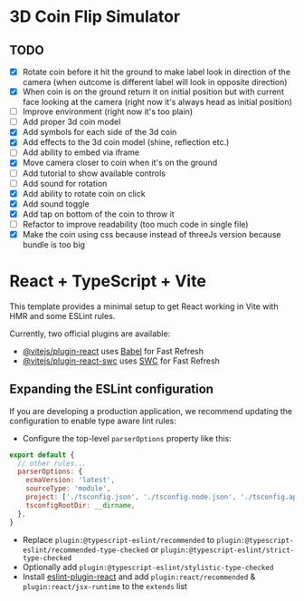# 3D Coin Flip Simulator

## TODO

- [x] Rotate coin before it hit the ground to make label look in direction of the camera (when outcome is different label will look in opposite direction)
- [x] When coin is on the ground return it on initial position but with current face looking at the camera (right now it's always head as initial position)
- [ ] Improve environment (right now it's too plain)
- [ ] Add proper 3d coin model
- [x] Add symbols for each side of the 3d coin
- [x] Add effects to the 3d coin model (shine, reflection etc.)
- [ ] Add ability to embed via iframe
- [x] Move camera closer to coin when it's on the ground
- [ ] Add tutorial to show available controls
- [ ] Add sound for rotation
- [x] Add ability to rotate coin on click
- [x] Add sound toggle
- [x] Add tap on bottom of the coin to throw it
- [ ] Refactor to improve readability (too much code in single file)
- [x] Make the coin using css because instead of threeJs version because bundle is too big

# React + TypeScript + Vite

This template provides a minimal setup to get React working in Vite with HMR and some ESLint rules.

Currently, two official plugins are available:

- [@vitejs/plugin-react](https://github.com/vitejs/vite-plugin-react/blob/main/packages/plugin-react/README.md) uses [Babel](https://babeljs.io/) for Fast Refresh
- [@vitejs/plugin-react-swc](https://github.com/vitejs/vite-plugin-react-swc) uses [SWC](https://swc.rs/) for Fast Refresh

## Expanding the ESLint configuration

If you are developing a production application, we recommend updating the configuration to enable type aware lint rules:

- Configure the top-level `parserOptions` property like this:

```js
export default {
  // other rules...
  parserOptions: {
    ecmaVersion: 'latest',
    sourceType: 'module',
    project: ['./tsconfig.json', './tsconfig.node.json', './tsconfig.app.json'],
    tsconfigRootDir: __dirname,
  },
}
```

- Replace `plugin:@typescript-eslint/recommended` to `plugin:@typescript-eslint/recommended-type-checked` or `plugin:@typescript-eslint/strict-type-checked`
- Optionally add `plugin:@typescript-eslint/stylistic-type-checked`
- Install [eslint-plugin-react](https://github.com/jsx-eslint/eslint-plugin-react) and add `plugin:react/recommended` & `plugin:react/jsx-runtime` to the `extends` list

